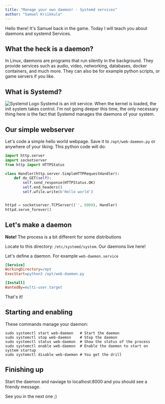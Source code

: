 ```yaml
---
title: "Manage your own daemon! - Systemd services"
author: "Samuel Kriikkula"
---
```


Hello there! It's Samuel back in the game. Today I will teach you about daemons and systemd Services.

## What the heck is a daemon?
In Linux, daemons are programs that run silently in the background. They provide services such as audio, video, networking, databases, docker containers, and much more. They can also be for example python scripts, or game servers if you like.

## What is Systemd?
![Systemd Logo](https://en.wikipedia.org/wiki/Systemd#/media/File:Systemd-logo.svg)
Systemd is an init service. When the kernel is loaded, the init system takes control.
I'm not going deeper this time, the only necessary thing here is the fact that Systemd manages the daemons of your system.

## Our simple webserver
Let's code a simple hello world webpage.
Save it to `/opt/web-daemon.py` or anywhere of your liking.
This python code will do:
```python
import http.server
import socketserver
from http import HTTPStatus

class Handler(http.server.SimpleHTTPRequestHandler):
    def do_GET(self):
        self.send_response(HTTPStatus.OK)
        self.end_headers()
        self.wfile.write(b'Hello world')


httpd = socketserver.TCPServer(('', 8000), Handler)
httpd.serve_forever()
```

## Let's make a daemon
**Note!** The process is a bit different for some distributions

Locate to this directory: `/etc/systemd/system`. Our daemons live here!

Let's define a daemon.
For example `web-daemon.service`
```ini
[Service]
WorkingDirectory=/opt
ExecStart=python3 /opt/web-daemon.py

[Install]
WantedBy=multi-user.target
```

That's it!

## Starting and enabling
These commands manage your daemon:
```
sudo systemctl start web-daemon   # Start the daemon
sudo systemctl stop web-daemon    # Stop the daemon
sudo systemctl status web-daemon  # Show the status of the process
sudo systemctl enable web-daemon  # Enable the daemon to start on system startup
sudo systemctl disable web-daemon # You get the drill
```
## Finishing up
Start the daemon and naviage to localhost:8000 and you should see a friendy message.

See you in the next one ;)
